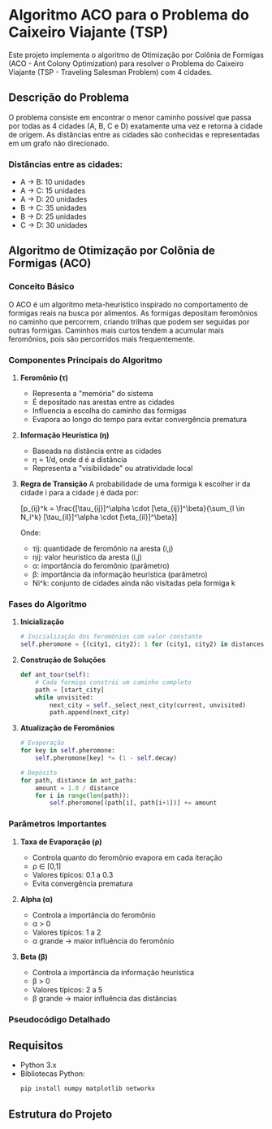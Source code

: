 # Algoritmo ACO para o Problema do Caixeiro Viajante (TSP)

Este projeto implementa o algoritmo de Otimização por Colônia de Formigas (ACO - Ant Colony Optimization) para resolver o Problema do Caixeiro Viajante (TSP - Traveling Salesman Problem) com 4 cidades.

## Descrição do Problema

O problema consiste em encontrar o menor caminho possível que passa por todas as 4 cidades (A, B, C e D) exatamente uma vez e retorna à cidade de origem. As distâncias entre as cidades são conhecidas e representadas em um grafo não direcionado.

### Distâncias entre as cidades:
- A → B: 10 unidades
- A → C: 15 unidades
- A → D: 20 unidades
- B → C: 35 unidades
- B → D: 25 unidades
- C → D: 30 unidades

## Algoritmo de Otimização por Colônia de Formigas (ACO)

### Conceito Básico
O ACO é um algoritmo meta-heurístico inspirado no comportamento de formigas reais na busca por alimentos. As formigas depositam feromônios no caminho que percorrem, criando trilhas que podem ser seguidas por outras formigas. Caminhos mais curtos tendem a acumular mais feromônios, pois são percorridos mais frequentemente.

### Componentes Principais do Algoritmo

1. **Feromônio (τ)**
   - Representa a "memória" do sistema
   - É depositado nas arestas entre as cidades
   - Influencia a escolha do caminho das formigas
   - Evapora ao longo do tempo para evitar convergência prematura

2. **Informação Heurística (η)**
   - Baseada na distância entre as cidades
   - η = 1/d, onde d é a distância
   - Representa a "visibilidade" ou atratividade local

3. **Regra de Transição**
   A probabilidade de uma formiga k escolher ir da cidade i para a cidade j é dada por:

   \[p_{ij}^k = \frac{[\tau_{ij}]^\alpha \cdot [\eta_{ij}]^\beta}{\sum_{l \in N_i^k} [\tau_{il}]^\alpha \cdot [\eta_{il}]^\beta}\]

   Onde:
   - τij: quantidade de feromônio na aresta (i,j)
   - ηij: valor heurístico da aresta (i,j)
   - α: importância do feromônio (parâmetro)
   - β: importância da informação heurística (parâmetro)
   - Ni^k: conjunto de cidades ainda não visitadas pela formiga k

### Fases do Algoritmo

1. **Inicialização**
   ```python
   # Inicialização dos feromônios com valor constante
   self.pheromone = {(city1, city2): 1 for (city1, city2) in distances.keys()}
   ```

2. **Construção de Soluções**
   ```python
   def ant_tour(self):
       # Cada formiga constrói um caminho completo
       path = [start_city]
       while unvisited:
           next_city = self._select_next_city(current, unvisited)
           path.append(next_city)
   ```

3. **Atualização de Feromônios**
   ```python
   # Evaporação
   for key in self.pheromone:
       self.pheromone[key] *= (1 - self.decay)
   
   # Depósito
   for path, distance in ant_paths:
       amount = 1.0 / distance
       for i in range(len(path)):
           self.pheromone[(path[i], path[i+1])] += amount
   ```

### Parâmetros Importantes

1. **Taxa de Evaporação (ρ)**
   - Controla quanto do feromônio evapora em cada iteração
   - ρ ∈ [0,1]
   - Valores típicos: 0.1 a 0.3
   - Evita convergência prematura

2. **Alpha (α)**
   - Controla a importância do feromônio
   - α > 0
   - Valores típicos: 1 a 2
   - α grande → maior influência do feromônio

3. **Beta (β)**
   - Controla a importância da informação heurística
   - β > 0
   - Valores típicos: 2 a 5
   - β grande → maior influência das distâncias

### Pseudocódigo Detalhado

## Requisitos

- Python 3.x
- Bibliotecas Python:
  ```bash
  pip install numpy matplotlib networkx
  ```

## Estrutura do Projeto 